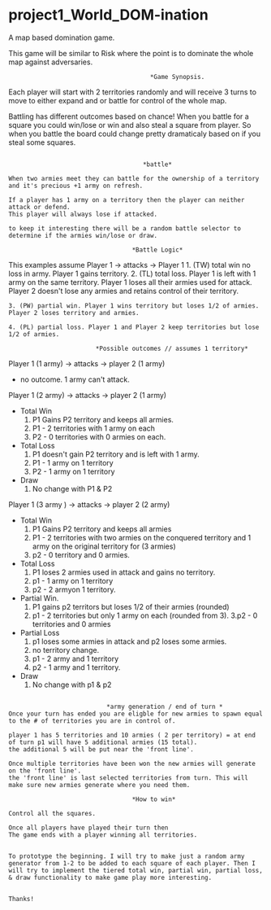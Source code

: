 # project1_World_DOM-ination
A map based domination game.


This game will be similar to Risk where the point is to dominate the whole map against adversaries. 


                                           *Game Synopsis.
                                    
Each player will start with 2 territories randomly and will receive 3 turns to move to either expand
and or battle for control of the whole map.

Battling has different outcomes based on chance! When you battle for a square you could win/lose or win and also steal a square from player. So when you battle the board could change pretty dramaticaly based on if you steal some squares.

```

                                     *battle*

When two armies meet they can battle for the ownership of a territory and it's precious +1 army on refresh.

If a player has 1 army on a territory then the player can neither attack or defend.
This player will always lose if attacked.

to keep it interesting there will be a random battle selector to determine if the armies win/lose or draw.

                                  *Battle Logic*
```
This examples assume
  Player 1 -> attacks -> Player 1
    1. (TW) total win no loss in army. Player 1 gains territory.
    2. (TL) total loss.
                   Player 1 is left with 1 army on the same territory.
                   Player 1 loses all their armies used for attack.
                   Player 2 doesn't lose any armies and retains control of their territory.

    3. (PW) partial win. Player 1 wins territory but loses 1/2 of armies.
    Player 2 loses territory and armies.

    4. (PL) partial loss. Player 1 and Player 2 keep territories but lose 1/2 of armies.
```
                        *Possible outcomes // assumes 1 territory*  
```								 
Player 1 (1 army) -> attacks -> player 2 (1 army)
  - no outcome. 1 army can't attack.

Player 1 (2 army) -> attacks -> player 2 (1 army)
  - Total Win
      1. P1 Gains P2 territory and keeps all armies.
      2. P1 - 2 territories with 1 army on each
      3. P2 - 0 territories with 0 armies on each.
  - Total Loss
      1. P1 doesn't gain P2 territory and is left with 1 army.
      2. P1 - 1 army on 1 territory
      3. P2 - 1 army on 1 territory
  - Draw
      1. No change with P1 & P2

Player 1 (3 army ) -> attacks -> player 2 (2 army)
  - Total Win
    1. P1 Gains P2 territory and keeps all armies
    2. P1 - 2 territories with two armies on the conquered territory
       and 1 army on the original territory for (3 armies) 
    3. p2 - 0 territory and 0 armies.
  - Total Loss
    1. P1 loses 2 armies used in attack and gains no territory.
    2. p1 - 1 army on 1 territory
    3. p2 - 2 armyon 1 territory.
  - Partial Win.
    1. P1 gains p2 territors but loses 1/2 of their armies (rounded)
    2. p1 - 2 territories but only 1 army on each (rounded from 3).
    3.p2 - 0 territories and 0 armies
  - Partial Loss
    1. p1 loses some armies in attack and p2 loses some armies.
    2. no territory change.
    3. p1 - 2 army and 1 territory
    4. p2 - 1 army and 1 territory.
  - Draw
    1. No change with p1 & p2 
```

                           *army generation / end of turn *
Once your turn has ended you are eligble for new armies to spawn equal to the # of territories you are in control of.

player 1 has 5 territories and 10 armies ( 2 per territory) = at end of turn p1 will have 5 additional armies (15 total).
the additional 5 will be put near the 'front line'.

Once multiple territories have been won the new armies will generate on the 'front line'.
the 'front line' is last selected territories from turn. This will make sure new armies generate where you need them.

                                  *How to win*

Control all the squares.

Once all players have played their turn then 
The game ends with a player winning all territories.


To prototype the beginning. I will try to make just a random army generator from 1-2 to be added to each square of each player. Then I will try to implement the tiered total win, partial win, partial loss, & draw functionality to make game play more interesting.


Thanks!

